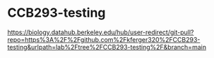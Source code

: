 # CCB293-testing
https://biology.datahub.berkeley.edu/hub/user-redirect/git-pull?repo=https%3A%2F%2Fgithub.com%2Fkferger320%2FCCB293-testing&urlpath=lab%2Ftree%2FCCB293-testing%2F&branch=main
